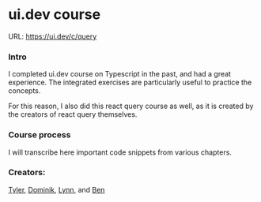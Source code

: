 # ui.dev course

URL: https://ui.dev/c/query

### Intro

I completed ui.dev course on Typescript in the past, and had a great experience. The integrated exercises are particularly useful to practice the concepts.

For this reason, I also did this react query course as well, as it is created by the creators of react query themselves.

### Course process

I will transcribe here important code snippets from various chapters.

### Creators:

[Tyler](https://x.com/tylermcginnis), [Dominik](https://x.com/tkdodo), [Lynn](https://x.com/lynnandtonic), and [Ben](https://x.com/benadam11)
